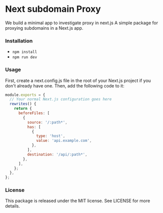 # Next subdomain Proxy

We build a minimal app to investigate proxy in next.js
A simple package for proxying subdomains in a Next.js app.

### Installation

- `npm install`
- `npm run dev`

### Usage

First, create a next.config.js file in the root of your Next.js project if you don't already have one. Then, add the following code to it:

```js
module.exports = {
  // Your normal Next.js configuration goes here
  rewrites() {
    return {
      beforeFiles: [
        {
          source: '/:path*',
          has: [
            {
              type: 'host',
              value: 'api.example.com',
            },
          ],
          destination: '/api/:path*',
        },
      ],
    };
  },
};
```

### License

This package is released under the MIT license. See LICENSE for more details.
